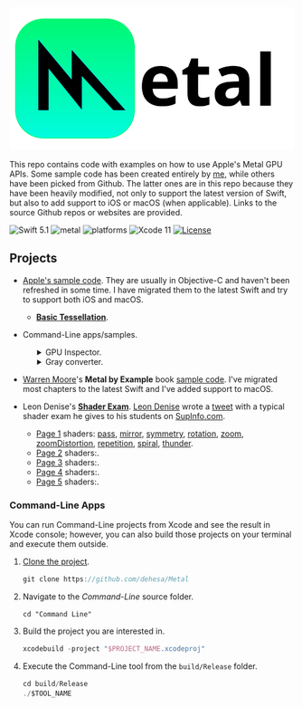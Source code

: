 <p align="center">
   <img src="Assets/Metal.svg" alt="Metal Logo & Name"/>
</p>

This repo contains code with examples on how to use Apple's Metal GPU APIs. Some sample code has been created entirely by [me](https://github.com/dehesa), while others have been picked from Github. The latter ones are in this repo because they have been heavily modified, not only to support the latest version of Swift, but also to add support to iOS or macOS (when applicable). Links to the source Github repos or websites are provided.

![Swift 5.1](https://img.shields.io/badge/Swift-5.1-orange.svg) ![metal](https://img.shields.io/:metal-2.2-green.svg) ![platforms](https://img.shields.io/badge/platforms-iOS%20%7C%20macOS-lightgrey.svg) ![Xcode 11](https://img.shields.io/badge/Xcode-11-blueviolet.svg) [![License](http://img.shields.io/:license-mit-blue.svg)](http://doge.mit-license.org)

## Projects

-   [Apple's sample code](https://developer.apple.com/metal).
    They are usually in Objective-C and haven't been refreshed in some time. I have migrated them to the latest Swift and try to support both iOS and macOS.
    -   [**Basic Tessellation**](https://developer.apple.com/library/content/samplecode/MetalBasicTessellation/Introduction/Intro.html).
-   Command-Line apps/samples.

    <ul style="list-style-type: none;padding-left: 25px">
    <li><details><summary>GPU Inspector.</summary><p>

    Prints on `stdout` a brief description of all your available GPUs. For example:

    ```
    Intel(R) HD Graphics 530
        Built-in GPU (low power)
        Unified memory (shared with CPU)
            max recommended working set: 1.61 GB
        Feature set support
            family: common 1, common 2, common 3, mac 1, mac 2
            sets: 1v1, 1v2, 1v3, 1v4, 2v1
        General Purpose Computing
            max threadgroup memory: 66 KB
            max threads per threadgroup: [1024, 1024, 1024]
            threads execution width: 32

    AMD Radeon Pro 460
        Built-in GPU
        Discrete memory
            max recommended working set: 4.29 GB
        Feature set support
            family: common 1, common 2, common 3, mac 1, mac 2
            sets: 1v1, 1v2, 1v3, 1v4, 2v1
        General Purpose Computing
            max threadgroup memory: 66 KB
            max threads per threadgroup: [1024, 1024, 1024]
            threads execution width: 64
    ```

    </p></details></li>

    <li><details><summary>Gray converter.</summary><p>

    Based on [Safx](https://github.com/safx)' Gray converter [compute sample](https://github.com/safx/Metal-CommandLine-Sample-Swift), this small command-line utility transforms a picture into its gray-scale version and place it on the user's desktop.

    The command-line app expects one argument with the location of the image to transform (e.g. `$(PROJECT_DIR)/Sources/GrayScale/Assets/Sample.jpg`). If you run the program through Xcode, there is a default argument defined on the Xcode Scheme.

    </p></details></li>
    </ul>

-   [Warren Moore](https://warrenmoore.net)'s **Metal by Example** book [sample code](https://github.com/metal-by-example/sample-code).
    I've migrated most chapters to the latest Swift and I've added support to macOS.
-   Leon Denise's [**Shader Exam**](https://github.com/leon196/SIGExam).
    [Leon Denise](https://twitter.com/leondenise) wrote a [tweet](https://twitter.com/leondenise/status/953716696161882114) with a typical shader exam he gives to his students on [SupInfo.com](https://rubika-edu.com).
    -   [Page 1](Shader%20Exam/Sources/Common/Assets/Exam/Page1.png) shaders:
        [pass](Shader%20Exam/Sources/Common/Pages/ShadersPage1.metal#L7),
        [mirror](Shader%20Exam/Sources/Common/Pages/ShadersPage1.metal#L17),
        [symmetry](Shader%20Exam/Sources/Common/Pages/ShadersPage1.metal#L24),
        [rotation](Shader%20Exam/Sources/Common/Pages/ShadersPage1.metal#L32),
        [zoom](Shader%20Exam/Sources/Common/Pages/ShadersPage1.metal#L50),
        [zoomDistortion](Shader%20Exam/Sources/Common/Pages/ShadersPage1.metal#L59),
        [repetition](Shader%20Exam/Sources/Common/Pages/ShadersPage1.metal#L70),
        [spiral](Shader%20Exam/Sources/Common/Pages/ShadersPage1.metal#L77),
        [thunder](Shader%20Exam/Sources/Common/Pages/ShadersPage1.metal#L91).
    -   [Page 2](Shader%20Exam/Sources/Common/Assets/Exam/Page2.png) shaders:.
    -   [Page 3](Shader%20Exam/Sources/Common/Assets/Exam/Page3.png) shaders:.
    -   [Page 4](Shader%20Exam/Sources/Common/Assets/Exam/Page4.png) shaders:.
    -   [Page 5](Shader%20Exam/Sources/Common/Assets/Exam/Page5.png) shaders:.

### Command-Line Apps

You can run Command-Line projects from Xcode and see the result in Xcode console; however, you can also build those projects on your terminal and execute them outside.

1. [Clone the project](xcode://clone?repo=https://github.com/dehesa/Metal).

    ```swift
    git clone https://github.com/dehesa/Metal
    ```

2. Navigate to the _Command-Line_ source folder.

    ```
    cd "Command Line"
    ```

3. Build the project you are interested in.

    ```swift
    xcodebuild -project "$PROJECT_NAME.xcodeproj"
    ```

4. Execute the Command-Line tool from the `build/Release` folder.
    ```swift
    cd build/Release
    ./$TOOL_NAME
    ```

